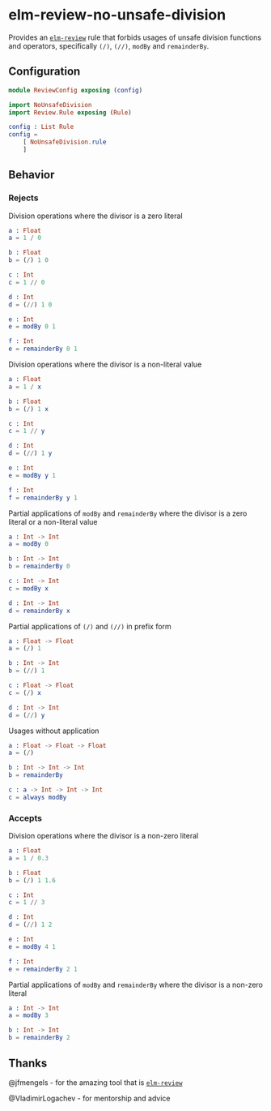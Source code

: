 # elm-review-no-unsafe-division

Provides an [`elm-review`](https://package.elm-lang.org/packages/jfmengels/elm-review/latest/) rule that forbids usages
of unsafe division functions and operators, specifically `(/)`, `(//)`, `modBy` and `remainderBy`.

## Configuration

```elm
module ReviewConfig exposing (config)

import NoUnsafeDivision
import Review.Rule exposing (Rule)

config : List Rule
config =
    [ NoUnsafeDivision.rule
    ]
```

## Behavior

### Rejects

Division operations where the divisor is a zero literal

```elm
a : Float
a = 1 / 0

b : Float
b = (/) 1 0

c : Int
c = 1 // 0

d : Int
d = (//) 1 0

e : Int
e = modBy 0 1

f : Int
e = remainderBy 0 1
```

Division operations where the divisor is a non-literal value

```elm
a : Float
a = 1 / x

b : Float
b = (/) 1 x

c : Int
c = 1 // y

d : Int
d = (//) 1 y

e : Int
e = modBy y 1

f : Int
f = remainderBy y 1
```

Partial applications of `modBy` and `remainderBy` where the divisor is a zero literal or a non-literal value

```elm
a : Int -> Int
a = modBy 0

b : Int -> Int
b = remainderBy 0

c : Int -> Int
c = modBy x

d : Int -> Int
d = remainderBy x
```

Partial applications of `(/)` and `(//)` in prefix form

```elm
a : Float -> Float
a = (/) 1

b : Int -> Int
b = (//) 1

c : Float -> Float
c = (/) x

d : Int -> Int
d = (//) y
```

Usages without application

```elm
a : Float -> Float -> Float
a = (/)

b : Int -> Int -> Int
b = remainderBy

c : a -> Int -> Int -> Int
c = always modBy
```

### Accepts

Division operations where the divisor is a non-zero literal

```elm
a : Float
a = 1 / 0.3

b : Float
b = (/) 1 1.6

c : Int
c = 1 // 3

d : Int
d = (//) 1 2

e : Int
e = modBy 4 1

f : Int
e = remainderBy 2 1
```

Partial applications of `modBy` and `remainderBy` where the divisor is a non-zero literal

```elm
a : Int -> Int
a = modBy 3

b : Int -> Int
b = remainderBy 2
```

## Thanks

@jfmengels - for the amazing tool that is [`elm-review`](https://package.elm-lang.org/packages/jfmengels/elm-review/latest/)

@VladimirLogachev - for mentorship and advice
